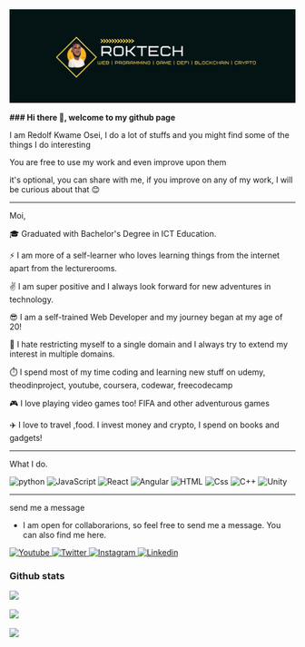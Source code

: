<img src="/banner0099.png" alt="banner">
<p> <b> ### Hi there 👋, welcome to my github page </b> </p>
<p> I am Redolf Kwame Osei, I do a lot of stuffs and you might find some of the things I do interesting </p>
<p> You are free to use my work and even improve upon them </p>
<p> it's optional, you can share with me, if you improve on any of my work, I will be curious about that 😊 </p>

---

Moi,

 <p> 🎓 Graduated with Bachelor's Degree in ICT Education.</p>
 <p> ⚡ I am more of a self-learner who loves learning things from the internet apart from the lecturerooms. </p>
 <p> ✌️ I am super positive and I always look forward for new adventures in technology.</p>
 <p> 😎 I am a self-trained Web Developer and my journey began at my age of 20! </p>
 <p> 👐 I hate restricting myself to a single domain and I always try to extend my interest in multiple domains.</p>
 <p> ⏱️ I spend most of my time coding and learning new stuff on udemy, theodinproject, youtube, coursera, codewar, freecodecamp
 <p> 🎮 I love playing video games too! FIFA and other adventurous games </p>
 <p> ✈️ I love to travel ,food. I invest money and crypto, I spend on books and gadgets! </p>


---

What I do. 

<p>
<img alt="python" src="https://img.shields.io/badge/Python-yellow?logo=python&logicColor=white&style=for-the-badge"/>
<img alt="JavaScript" src="https://img.shields.io/badge/JavaScript-F7DF1E?logo=javascript&logoColor=white&style=for-the-badge" />
<img alt="React" src="https://img.shields.io/badge/React-61DAFB?logo=react&logoColor=white&style=for-the-badge" />
<img alt="Angular" src="https://img.shields.io/badge/Angular-DD0031?logo=angular&logoColor=white&style=for-the-badge" />
<img alt="HTML" src="https://img.shields.io/badge/HTML-E34F26?logo=html5&logoColor=white&style=for-the-badge" />
<img alt="Css" src="https://img.shields.io/badge/CSS-1572B6?logo=css3&logoColor=white&style=for-the-badge" />
<img alt="C++" src="https://img.shields.io/badge/c++-239120?logo=cplusplus&logoColor=white&style=for-the-badge" />
<img alt="Unity" src="https://img.shields.io/badge/Unity-000000?logo=unity&logoColor=white&style=for-the-badge" />  
</p>

---

 send me a message
  - I am open for collaborarions, so feel free to send me a message. You can also find me here.
<p>
  <a href="https://www.youtube.com/channel/UCV4mJXsZPRcGFbZLurtToBA">
  <img
    alt="Youtube"
    src="https://img.shields.io/badge/youtube-FF0000?logo=youtube&logoColor=white&style=for-the-badge"
  />
</a>
<a href="https://twitter.com/redolfosei">
  <img
    alt="Twitter"
    src="https://img.shields.io/badge/Twitter-1DA1F2?logo=twitter&logoColor=white&style=for-the-badge"
  />
</a>
<a href="https://www.instagram.com/redolfosei">
  <img
    alt="Instagram"
    src="https://img.shields.io/badge/Instagram-E4405F?logo=instagram&logoColor=white&style=for-the-badge"
  />
</a>
<a href="https://www.linkedin.com/in/redolf">
  <img
    alt="Linkedin"
    src="https://img.shields.io/badge/linkedin-0077B5?logo=linkedin&logoColor=white&style=for-the-badge"
  />
</a>
</p>

### Github stats
<img
  src="https://github-readme-stats.vercel.app/api?username=redolfosei&count_private=true&title_color=FD9047&icon_color=FD9047&text_color=0C2233&custom_title=RedolF+Osei's+GitHub+Stats&show_icons=true"
/>

<img
  src="https://github-readme-stats.vercel.app/api/top-langs/?username=redolfosei"
/>

<img
  src="https://github-readme-stats.vercel.app/api/wakatime?username=@redolfosei"
/>
